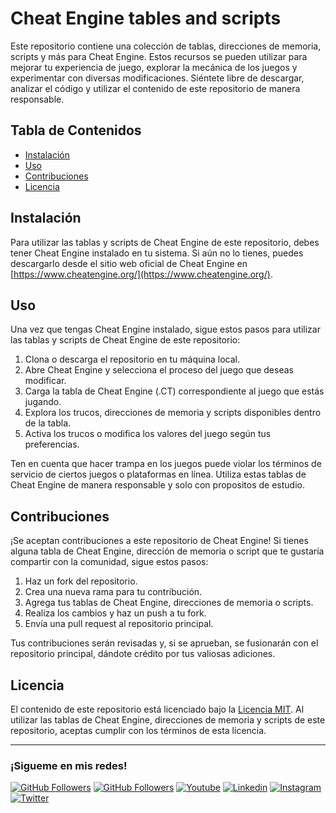 # Cheat Engine tables and scripts

Este repositorio contiene una colección de tablas, direcciones de memoria, scripts y más para Cheat Engine. Estos recursos se pueden utilizar para mejorar tu experiencia de juego, explorar la mecánica de los juegos y experimentar con diversas modificaciones. Siéntete libre de descargar, analizar el código y utilizar el contenido de este repositorio de manera responsable.

## Tabla de Contenidos

- [Instalación](#instalación)
- [Uso](#uso)
- [Contribuciones](#contribuciones)
- [Licencia](#licencia)

## Instalación

Para utilizar las tablas y scripts de Cheat Engine de este repositorio, debes tener Cheat Engine instalado en tu sistema. Si aún no lo tienes, puedes descargarlo desde el sitio web oficial de Cheat Engine en [https://www.cheatengine.org/](https://www.cheatengine.org/).

## Uso

Una vez que tengas Cheat Engine instalado, sigue estos pasos para utilizar las tablas y scripts de Cheat Engine de este repositorio:

1. Clona o descarga el repositorio en tu máquina local.
2. Abre Cheat Engine y selecciona el proceso del juego que deseas modificar.
3. Carga la tabla de Cheat Engine (.CT) correspondiente al juego que estás jugando.
4. Explora los trucos, direcciones de memoria y scripts disponibles dentro de la tabla.
5. Activa los trucos o modifica los valores del juego según tus preferencias.

Ten en cuenta que hacer trampa en los juegos puede violar los términos de servicio de ciertos juegos o plataformas en línea. Utiliza estas tablas de Cheat Engine de manera responsable y solo con propositos de estudio.

## Contribuciones

¡Se aceptan contribuciones a este repositorio de Cheat Engine! Si tienes alguna tabla de Cheat Engine, dirección de memoria o script que te gustaría compartir con la comunidad, sigue estos pasos:

1. Haz un fork del repositorio.
2. Crea una nueva rama para tu contribución.
3. Agrega tus tablas de Cheat Engine, direcciones de memoria o scripts.
4. Realiza los cambios y haz un push a tu fork.
5. Envía una pull request al repositorio principal.

Tus contribuciones serán revisadas y, si se aprueban, se fusionarán con el repositorio principal, dándote crédito por tus valiosas adiciones.

## Licencia

El contenido de este repositorio está licenciado bajo la [Licencia MIT](https://opensource.org/licenses/MIT). Al utilizar las tablas de Cheat Engine, direcciones de memoria y scripts de este repositorio, aceptas cumplir con los términos de esta licencia.

<hr/>
<h3>¡Sigueme en mis redes!</h3>

[![GitHub Followers](https://img.shields.io/github/followers/pedroelhumano?style=social)](https://github.com/pedroelhumano)
[![GitHub Followers](https://img.shields.io/github/stars/pedroelhumano?style=social)](https://github.com/pedroelhumano)
[![Youtube](https://img.shields.io/badge/Youtube-FF0000?&logo=Youtube&logoColor=white&labelColor=101010)](https://www.youtube.com/channel/UCwISu2hFg7EpOIZ8aV7iS6g?sub_confirmation=1)
[![Linkedin](https://img.shields.io/badge/Linkedin-00d8fd?&logo=linkedin&logoColor=white&labelColor=101010)](https://www.linkedin.com/in/pedroelhumano/)
[![Instagram](https://img.shields.io/badge/Instagram-E4405F?&logo=instagram&logoColor=white&labelColor=101010)](https://www.instagram.com/pedroelhumano/)
[![Twitter](https://img.shields.io/badge/Twitter-1DA1F2?&logo=twitter&logoColor=white&labelColor=101010)](https://www.twitter.com/pedroelhumano)
